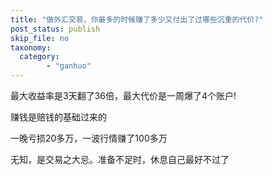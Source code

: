 ```yaml
---
title: "做外汇交易，你最多的时候赚了多少又付出了过哪些沉重的代价?"
post_status: publish
skip_file: no
taxonomy:
  category:
        - "ganhuo"
---
```


最大收益率是3天翻了36倍，最大代价是一周爆了4个账户!

赚钱是赔钱的基础过来的

一晚亏损20多万，一波行情赚了100多万

无知，是交易之大忌。准备不足时，休息自己最好不过了
